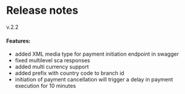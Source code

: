 # Release notes
v.2.2
#### Features:
* added XML media type for payment initiation endpoint in swagger
* fixed multilevel sca responses
* added multi currency support
* added prefix with country code to branch id
* initiation of payment cancellation will trigger a delay in payment execution for 10 minutes
